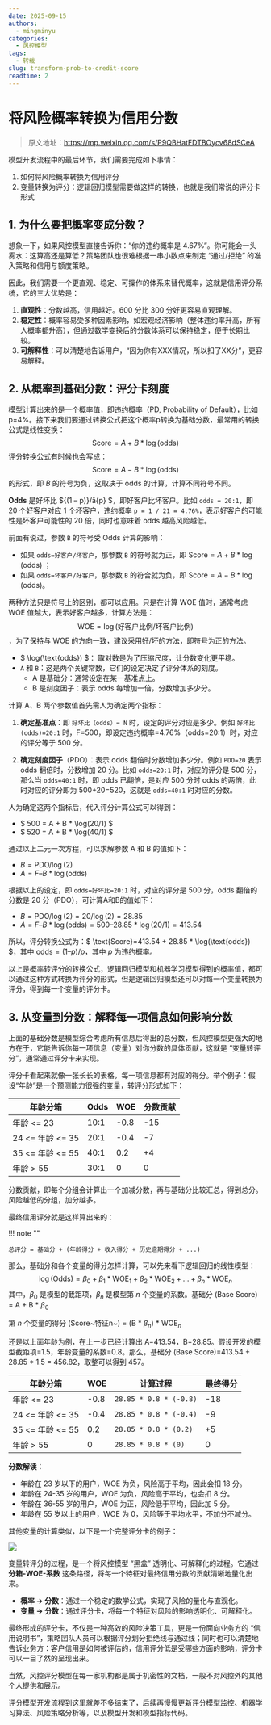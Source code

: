 ```yaml
---
date: 2025-09-15
authors:
  - mingminyu
categories:
  - 风控模型
tags:
  - 转载
slug: transform-prob-to-credit-score
readtime: 2
---
```


# 将风险概率转换为信用分数

> 原文地址：https://mp.weixin.qq.com/s/P9QBHatFDTBOycv68dSCeA

模型开发流程中的最后环节，我们需要完成如下事情：

1. 如何将风险概率转换为信用评分
2. 变量转换为评分：逻辑回归模型需要做这样的转换，也就是我们常说的评分卡形式

<!-- more -->

## 1. 为什么要把概率变成分数？

想象一下，如果风控模型直接告诉你：“你的违约概率是 4.67%”。你可能会一头雾水：这算高还是算低？策略团队也很难根据一串小数点来制定 “通过/拒绝” 的准入策略和信用与额度策略。

因此，我们需要一个更直观、稳定、可操作的体系来替代概率，这就是信用评分系统，它的三大优势是：

1. **直观性**：分数越高，信用越好。600 分比 300 分好更容易直观理解。
2. **稳定性**：概率容易受多种因素影响，如宏观经济影响（整体违约率升高，所有人概率都升高），但通过数学变换后的分数体系可以保持稳定，便于长期比较。
3. **可解释性**：可以清楚地告诉用户，“因为你有XXX情况，所以扣了XX分”，更容易解释。

## 2. 从概率到基础分数：评分卡刻度

模型计算出来的是一个概率值，即违约概率（PD, Probability of Default），比如 p=4%。接下来我们要通过转换公式把这个概率p转换为基础分数，最常用的转换公式是线性变换：
$$ \text{Score} = A + B * \log(\text{odds}) $$
评分转换公式有时候也会写成：
$$ \text{Score} = A - B * \log(\text{odds}) $$
的形式，即 $B$ 的符号为负，这取决于 odds 的计算，计算不同符号不同。

**Odds** 是好坏比 ${(1 – p)}/å{p} $，即好客户比坏客户。比如 `odds = 20:1`，即 20 个好客户对应 1 个坏客户，违约概率 `p = 1 / 21 = 4.76%`，表示好客户的可能性是坏客户可能性的 20 倍，同时也意味着 odds 越高风险越低。

前面有说过，参数 `B` 的符号受 Odds 计算的影响：

- 如果 `odds=好客户/坏客户`，那参数 `B` 的符号就为正，即 $\text{Score} = A + B * \log(\text{odds})$ ；
- 如果 `odds=坏客户/好客户`，那参数 `B` 的符合就为负，即 $\text{Score} = A - B * \log(\text{odds})$。

两种方法只是符号上的区别，都可以应用。只是在计算 WOE 值时，通常考虑 WOE 值越大，表示好客户越多，计算方法是：
$$ \text{WOE}= \log(\text{好客户比例/坏客户比例}) $$，为了保持与 WOE 的方向一致，建议采用好/坏的方法，即符号为正的方法。

- $ \log(\text{odds}) $： 取对数是为了压缩尺度，让分数变化更平稳。
- `A` 和 `B`：这是两个关键常数，它们的设定决定了评分体系的刻度。
    - A 是基础分：通常设定在某一基准点上。
    - B 是刻度因子：表示 odds 每增加一倍，分数增加多少分。

计算 A、B 两个参数值首先需人为确定两个指标：

1. **确定基准点**：即 `好坏比（odds）= N` 时，设定的评分对应是多少。例如 `好坏比(odds)=20:1` 时，F=500，即设定违约概率=4.76%（odds=20:1）时，对应的评分等于 500 分。

2. **确定刻度因子**（PDO）：表示 odds 翻倍时分数增加多少分。例如 `PDO=20` 表示 odds 翻倍时，分数增加 20 分。比如 `odds=20:1` 时，对应的评分是 500 分，那么当 `odds=40:1` 时，即 odds 已翻倍，是对应 500 分时 odds 的两倍，此时对应的评分即为 500+20=520，这就是 `odds=40:1` 时对应的分数。

人为确定这两个指标后，代入评分计算公式可以得到：

- $ 500 = A + B * \log(20/1) $
- $ 520 = A + B * \log(40/1) $

通过以上二元一次方程，可以求解参数 A 和 B 的值如下：

- $B = \text{PDO} / \log(2)$
- $A = F – B * \log(\text{odds})$

根据以上的设定，即 `odds=好坏比=20:1` 时，对应的评分是 500 分，odds 翻倍的分数是 20 分（PDO），可计算A和B的值如下：

- $B = \text{PDO} / \log(2) = 20 / \log(2) = 28.85$
- $A = F – B * \log(\text{odds}) = 500 – 28.85* \log(20/1)=413.54$

所以，评分转换公式为：$ \text{Score}=413.54 + 28.85 * \log(\text{odds}) $，其中 $\text{odds} = (1 – p) / p$，其中 $p$ 为违约概率。

以上是概率转评分的转换公式，逻辑回归模型和机器学习模型得到的概率值，都可以通过这种方式转换为评分的形式，但是逻辑回归模型还可以对每一个变量转换为评分，得到每一个变量的评分卡。

## 3. 从变量到分数：解释每一项信息如何影响分数

上面的基础分数是模型综合考虑所有信息后得出的总分数，但风控模型更强大的地方在于，它能告诉你每一项信息（变量）对你分数的具体贡献，这就是 “变量转评分”，通常通过评分卡来实现。

评分卡看起来就像一张长长的表格，每一项信息都有对应的得分。举个例子：假设“年龄”是一个预测能力很强的变量，转评分形式如下：

| 年龄分箱| Odds | WOE | 分数贡献 |
| --- | --- | --- | --- |
| 年龄 <= 23 | 10:1 | -0.8 | -15 |
| 24 <= 年龄 <= 35 | 20:1 | -0.4 | -7 |
| 35 <= 年龄 <= 55 | 40:1 | 0.2 | +4 |
| 年龄 > 55 | 30:1 | 0 | 0 |

分数贡献，即每个分组会计算出一个加减分数，再与基础分比较汇总，得到总分。风险越低的分组，加分越多。

最终信用评分就是这样算出来的：

!!! note ""

    总评分 = 基础分 + (年龄得分 + 收入得分 + 历史逾期得分 + ...)

那么，基础分和各个变量的得分怎样计算，可以先来看下逻辑回归的线性模型：
$$ \log(\text{Odds}) = \beta_0+ \beta_1 * \text{WOE}_1+ \beta_2 * \text{WOE}_2 + ... + \beta_n * \text{WOE}_n $$
其中，$\beta_0$ 是模型的截距项，$\beta_n$ 是模型第 $n$ 个变量的系数。基础分 (Base Score) = A + B * $\beta_0$

第 $n$ 个变量的得分 (Score~特征n~) = (B * $\beta_n$) * $\text{WOE}_n$

还是以上面年龄为例，在上一步已经计算出 A=413.54，B=28.85。假设开发的模型截距项=1.5，年龄变量的系数=0.8。那么，基础分 (Base Score)=413.54 + 28.85 * 1.5 = 456.82，取整可以得到 457。

| 年龄分箱| WOE | 计算过程 | 最终得分 |
| --- | --- | --- | --- |
| 年龄 <= 23 | -0.8 | `28.85 * 0.8 * (-0.8)` | -18 |
| 24 <= 年龄 <= 35 | -0.4| `28.85 * 0.8 * (-0.4)` | -9 |
| 35 <= 年龄 <= 55 | 0.2 | `28.85 * 0.8 * (0.2)` | +5 |
| 年龄 > 55 | 0 |  `28.85 * 0.8 * (0)` | 0 |

**分数解读**：

- 年龄在 23 岁以下的用户，WOE 为负，风险高于平均，因此会扣 18 分。
- 年龄在 24-35 岁的用户，WOE 为负，风险高于平均，也会扣 8 分。
- 年龄在 36-55 岁的用户，WOE 为正，风险低于平均，因此加 5 分。
- 年龄在 55 岁以上的用户，WOE 为 0，风险等于平均水平，不加分不减分。

其他变量的计算类似，以下是一个完整评分卡的例子：

![](https://mingminyu.github.io/webassets/images/20250917/01.png)

变量转评分的过程，是一个将风控模型 “黑盒” 透明化、可解释化的过程。它通过 **分箱-WOE-系数** 这条路径，将每一个特征对最终信用分数的贡献清晰地量化出来。

- **概率 → 分数**：通过一个稳定的数学公式，实现了风险的量化与直观化。
- **变量 → 分数**：通过评分卡，将每一个特征对风险的影响透明化、可解释化。

最终形成的评分卡，不仅是一种高效的风险决策工具，更是一份面向业务方的 “信用说明书”，策略团队人员可以根据评分划分拒绝线与通过线；同时也可以清楚地告诉业务方：客户信用是如何被评估的，信用评分低是受哪些方面的影响，评分卡可以一目了然的呈现出来。

当然，风控评分模型在每一家机构都是属于机密性的文档，一般不对风控外的其他个人提供和展示。

评分模型开发流程到这里就差不多结束了，后续再慢慢更新评分模型监控、机器学习算法、风险策略分析等，以及模型开发和模型指标代码。
